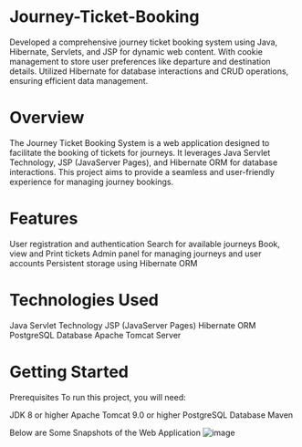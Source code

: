 # Journey-Ticket-Booking
Developed a comprehensive journey ticket booking system using Java, Hibernate, Servlets, and JSP for dynamic web content. With cookie management to store user preferences like departure and destination details. Utilized Hibernate for database interactions and CRUD operations, ensuring efficient data management.

# Overview

The Journey Ticket Booking System is a web application designed to facilitate the booking of tickets for journeys. It leverages Java Servlet Technology, JSP (JavaServer Pages), and Hibernate ORM for database interactions. This project aims to provide a seamless and user-friendly experience for managing journey bookings.

# Features
User registration and authentication
Search for available journeys
Book, view and Print tickets
Admin panel for managing journeys and user accounts
Persistent storage using Hibernate ORM
# Technologies Used
Java Servlet Technology
JSP (JavaServer Pages)
Hibernate ORM
PostgreSQL Database
Apache Tomcat Server
# Getting Started
Prerequisites
To run this project, you will need:

JDK 8 or higher
Apache Tomcat 9.0 or higher
PostgreSQL Database
Maven

Below are Some Snapshots of the Web Application
![image](https://github.com/hardikshelar/Journey-Ticket-Booking/assets/90783840/1413afc2-a74a-442c-9cee-28b0078c3922)

